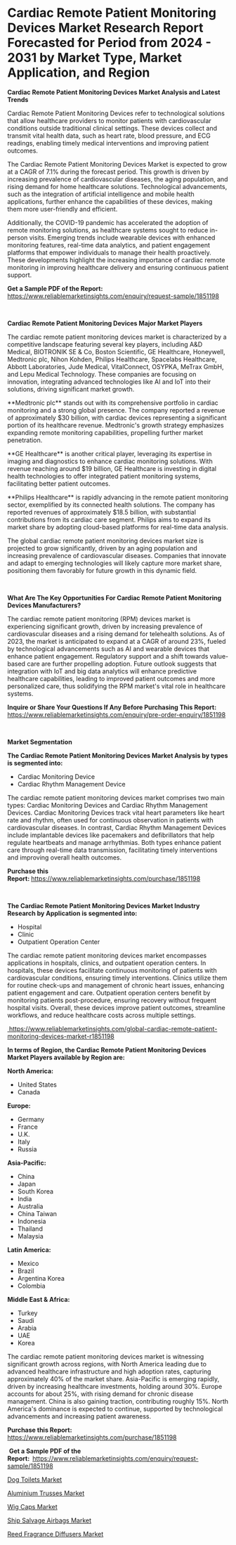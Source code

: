 <p><h1>Cardiac Remote Patient Monitoring Devices Market Research Report Forecasted for Period from 2024 -  2031 by Market Type, Market Application, and Region</h1></p><p><strong>Cardiac Remote Patient Monitoring Devices Market Analysis and Latest Trends</strong></p>
<p><p>Cardiac Remote Patient Monitoring Devices refer to technological solutions that allow healthcare providers to monitor patients with cardiovascular conditions outside traditional clinical settings. These devices collect and transmit vital health data, such as heart rate, blood pressure, and ECG readings, enabling timely medical interventions and improving patient outcomes.</p><p>The Cardiac Remote Patient Monitoring Devices Market is expected to grow at a CAGR of 7.1% during the forecast period. This growth is driven by increasing prevalence of cardiovascular diseases, the aging population, and rising demand for home healthcare solutions. Technological advancements, such as the integration of artificial intelligence and mobile health applications, further enhance the capabilities of these devices, making them more user-friendly and efficient. </p><p>Additionally, the COVID-19 pandemic has accelerated the adoption of remote monitoring solutions, as healthcare systems sought to reduce in-person visits. Emerging trends include wearable devices with enhanced monitoring features, real-time data analytics, and patient engagement platforms that empower individuals to manage their health proactively. These developments highlight the increasing importance of cardiac remote monitoring in improving healthcare delivery and ensuring continuous patient support.</p></p>
<p><strong>Get a Sample PDF of the Report:&nbsp;</strong> <a href="https://www.reliablemarketinsights.com/enquiry/request-sample/1851198?utm_campaign=1332&utm_medium=2&utm_source=Github&utm_content=ia&utm_term=18102024&utm_id=cardiac-remote-patient-monitoring-devices">https://www.reliablemarketinsights.com/enquiry/request-sample/1851198</a></p>
<p>&nbsp;</p>
<p><strong>Cardiac Remote Patient Monitoring Devices Major Market Players</strong></p>
<p><p>The cardiac remote patient monitoring devices market is characterized by a competitive landscape featuring several key players, including A&D Medical, BIOTRONIK SE & Co, Boston Scientific, GE Healthcare, Honeywell, Medtronic plc, Nihon Kohden, Philips Healthcare, Spacelabs Healthcare, Abbott Laboratories, Jude Medical, VitalConnect, OSYPKA, MeTrax GmbH, and Lepu Medical Technology. These companies are focusing on innovation, integrating advanced technologies like AI and IoT into their solutions, driving significant market growth.</p><p>**Medtronic plc** stands out with its comprehensive portfolio in cardiac monitoring and a strong global presence. The company reported a revenue of approximately $30 billion, with cardiac devices representing a significant portion of its healthcare revenue. Medtronic's growth strategy emphasizes expanding remote monitoring capabilities, propelling further market penetration.</p><p>**GE Healthcare** is another critical player, leveraging its expertise in imaging and diagnostics to enhance cardiac monitoring solutions. With revenue reaching around $19 billion, GE Healthcare is investing in digital health technologies to offer integrated patient monitoring systems, facilitating better patient outcomes.</p><p>**Philips Healthcare** is rapidly advancing in the remote patient monitoring sector, exemplified by its connected health solutions. The company has reported revenues of approximately $18.5 billion, with substantial contributions from its cardiac care segment. Philips aims to expand its market share by adopting cloud-based platforms for real-time data analysis.</p><p>The global cardiac remote patient monitoring devices market size is projected to grow significantly, driven by an aging population and increasing prevalence of cardiovascular diseases. Companies that innovate and adapt to emerging technologies will likely capture more market share, positioning them favorably for future growth in this dynamic field.</p></p>
<p>&nbsp;</p>
<p><strong>What Are The Key Opportunities For Cardiac Remote Patient Monitoring Devices Manufacturers?</strong></p>
<p><p>The cardiac remote patient monitoring (RPM) devices market is experiencing significant growth, driven by increasing prevalence of cardiovascular diseases and a rising demand for telehealth solutions. As of 2023, the market is anticipated to expand at a CAGR of around 23%, fueled by technological advancements such as AI and wearable devices that enhance patient engagement. Regulatory support and a shift towards value-based care are further propelling adoption. Future outlook suggests that integration with IoT and big data analytics will enhance predictive healthcare capabilities, leading to improved patient outcomes and more personalized care, thus solidifying the RPM market's vital role in healthcare systems.</p></p>
<p><strong>Inquire or Share Your Questions If Any Before Purchasing This Report:</strong> <a href="https://www.reliablemarketinsights.com/enquiry/pre-order-enquiry/1851198?utm_campaign=1332&utm_medium=2&utm_source=Github&utm_content=ia&utm_term=18102024&utm_id=cardiac-remote-patient-monitoring-devices">https://www.reliablemarketinsights.com/enquiry/pre-order-enquiry/1851198</a></p>
<p>&nbsp;</p>
<p><strong>Market Segmentation</strong></p>
<p><strong>The Cardiac Remote Patient Monitoring Devices Market Analysis by types is segmented into:</strong></p>
<p><ul><li>Cardiac Monitoring Device</li><li>Cardiac Rhythm Management Device</li></ul></p>
<p><p>The cardiac remote patient monitoring devices market comprises two main types: Cardiac Monitoring Devices and Cardiac Rhythm Management Devices. Cardiac Monitoring Devices track vital heart parameters like heart rate and rhythm, often used for continuous observation in patients with cardiovascular diseases. In contrast, Cardiac Rhythm Management Devices include implantable devices like pacemakers and defibrillators that help regulate heartbeats and manage arrhythmias. Both types enhance patient care through real-time data transmission, facilitating timely interventions and improving overall health outcomes.</p></p>
<p><strong>Purchase this Report:&nbsp;</strong><a href="https://www.reliablemarketinsights.com/purchase/1851198?utm_campaign=1332&utm_medium=2&utm_source=Github&utm_content=ia&utm_term=18102024&utm_id=cardiac-remote-patient-monitoring-devices">https://www.reliablemarketinsights.com/purchase/1851198</a></p>
<p>&nbsp;</p>
<p><strong>The Cardiac Remote Patient Monitoring Devices Market Industry Research by Application is segmented into:</strong></p>
<p><ul><li>Hospital</li><li>Clinic</li><li>Outpatient Operation Center</li></ul></p>
<p><p>The cardiac remote patient monitoring devices market encompasses applications in hospitals, clinics, and outpatient operation centers. In hospitals, these devices facilitate continuous monitoring of patients with cardiovascular conditions, ensuring timely interventions. Clinics utilize them for routine check-ups and management of chronic heart issues, enhancing patient engagement and care. Outpatient operation centers benefit by monitoring patients post-procedure, ensuring recovery without frequent hospital visits. Overall, these devices improve patient outcomes, streamline workflows, and reduce healthcare costs across multiple settings.</p></p>
<p><a href="https://www.reliablemarketinsights.com/global-cardiac-remote-patient-monitoring-devices-market-r1851198?utm_campaign=1332&utm_medium=2&utm_source=Github&utm_content=ia&utm_term=18102024&utm_id=cardiac-remote-patient-monitoring-devices">&nbsp;https://www.reliablemarketinsights.com/global-cardiac-remote-patient-monitoring-devices-market-r1851198</a></p>
<p><strong>In terms of Region, the Cardiac Remote Patient Monitoring Devices Market Players available by Region are:</strong></p>
<p>
    <p> <strong> North America: </strong>
        <ul>
            <li>United States</li>
            <li>Canada</li>
        </ul>
        </p> 
    <p> <strong> Europe: </strong>
        <ul>
            <li>Germany</li>
            <li>France</li>
            <li>U.K.</li>
            <li>Italy</li>
            <li>Russia</li>
        </ul>
        </p> 
    <p> <strong> Asia-Pacific: </strong>
        <ul>
            <li>China</li>
            <li>Japan</li>
            <li>South Korea</li>
            <li>India</li>
            <li>Australia</li>
            <li>China Taiwan</li>
            <li>Indonesia</li>
            <li>Thailand</li>
            <li>Malaysia</li>
        </ul>
        </p> 
    <p> <strong> Latin America: </strong>
        <ul>
            <li>Mexico</li>
            <li>Brazil</li>
            <li>Argentina Korea</li>
            <li>Colombia</li>
        </ul>
        </p> 
    <p> <strong> Middle East & Africa: </strong>
        <ul>
            <li>Turkey</li>
            <li>Saudi</li>
            <li>Arabia</li>
            <li>UAE</li>
            <li>Korea</li>
        </ul>
    </p>
    </p>
<p><p>The cardiac remote patient monitoring devices market is witnessing significant growth across regions, with North America leading due to advanced healthcare infrastructure and high adoption rates, capturing approximately 40% of the market share. Asia-Pacific is emerging rapidly, driven by increasing healthcare investments, holding around 30%. Europe accounts for about 25%, with rising demand for chronic disease management. China is also gaining traction, contributing roughly 15%. North America's dominance is expected to continue, supported by technological advancements and increasing patient awareness.</p></p>
<p><strong>Purchase this Report: </strong><a href="https://www.reliablemarketinsights.com/purchase/1851198?utm_campaign=1332&utm_medium=2&utm_source=Github&utm_content=ia&utm_term=18102024&utm_id=cardiac-remote-patient-monitoring-devices">https://www.reliablemarketinsights.com/purchase/1851198</a></p>
<p>&nbsp;<strong>Get a Sample PDF of the Report:&nbsp;&nbsp;</strong><a href="https://www.reliablemarketinsights.com/enquiry/request-sample/1851198?utm_campaign=1332&utm_medium=2&utm_source=Github&utm_content=ia&utm_term=18102024&utm_id=cardiac-remote-patient-monitoring-devices">https://www.reliablemarketinsights.com/enquiry/request-sample/1851198</a></p>
<p><strong></strong></p>
<p><p><a href="https://www.linkedin.com/pulse/global-dog-toilets-market-analysis-trends-forecasts-growth-opportunities-rfche?utm_campaign=1332&utm_medium=2&utm_source=Github&utm_content=ia&utm_term=18102024&utm_id=cardiac-remote-patient-monitoring-devices">Dog Toilets Market</a></p><p><a href="https://www.linkedin.com/pulse/influencing-factors-aluminium-trusses-market-insights-weune?utm_campaign=1332&utm_medium=2&utm_source=Github&utm_content=ia&utm_term=18102024&utm_id=cardiac-remote-patient-monitoring-devices">Aluminium Trusses Market</a></p><p><a href="https://www.linkedin.com/pulse/exploring-wig-caps-market-strategic-insights-growth-opportunities-ngsne?utm_campaign=1332&utm_medium=2&utm_source=Github&utm_content=ia&utm_term=18102024&utm_id=cardiac-remote-patient-monitoring-devices">Wig Caps Market</a></p><p><a href="https://www.linkedin.com/pulse/ship-salvage-airbags-market-velocity-88-cagr-trajectory-2024-2031-bskef?utm_campaign=1332&utm_medium=2&utm_source=Github&utm_content=ia&utm_term=18102024&utm_id=cardiac-remote-patient-monitoring-devices">Ship Salvage Airbags Market</a></p><p><a href="https://www.linkedin.com/pulse/pioneering-growth-analyzing-global-reed-fragrance-diffusers-0obye?utm_campaign=1332&utm_medium=2&utm_source=Github&utm_content=ia&utm_term=18102024&utm_id=cardiac-remote-patient-monitoring-devices">Reed Fragrance Diffusers Market</a></p></p>
